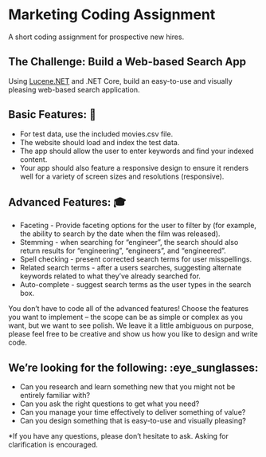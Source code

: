 # Marketing Coding Assignment #

A short coding assignment for prospective new hires. 

## The Challenge: Build a Web-based Search App ##

Using [Lucene.NET](https://lucenenet.apache.org/) and .NET Core, build an easy-to-use and visually pleasing web-based search application.

## Basic Features: :seedling: ##
- For test data, use the included movies.csv file.
- The website should load and index the test data.
- The app should allow the user to enter keywords and find your indexed content.
- Your app should also feature a responsive design to ensure it renders well for a variety of screen sizes and resolutions (responsive).

## Advanced Features: :mortar_board: ##
- Faceting - Provide faceting options for the user to filter by (for example, the ability to search by the date when the film was released).
- Stemming - when searching for “engineer”, the search should also return results for “engineering”, “engineers”, and “engineered”.
- Spell checking - present corrected search terms for user misspellings.
- Related search terms - after a users searches, suggesting alternate keywords related to what they’ve already searched for.
- Auto-complete - suggest search terms as the user types in the search box.

You don’t have to code all of the advanced features! Choose the features you want to implement – the scope can be as simple or complex as you want, but we want to see polish. We leave it a little ambiguous on purpose, please feel free to be creative and show us how you like to design and write code.

## We’re looking for the following: :eye_sunglasses: ##

- Can you research and learn something new that you might not be entirely familiar with?
- Can you ask the right questions to get what you need?
- Can you manage your time effectively to deliver something of value?
- Can you design something that is easy-to-use and visually pleasing?

*If you have any questions, please don’t hesitate to ask. Asking for clarification is encouraged.
